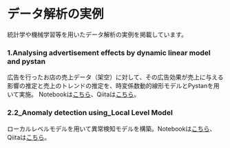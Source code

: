 # データ解析の実例
統計学や機械学習等を用いたデータ解析の実例を掲載しています。

### 1.Analysing advertisement effects by dynamic linear model and pystan <br>
広告を行ったお店の売上データ（架空）に対して、その広告効果が売上に与える影響の推定と売上のトレンドの推定を、時変係数動的線形モデルとPystanを用いて実施。
Notebookは[こちら](https://github.com/hrkzz/Data_analysis_examples/blob/master/1_Analysing_ad_effects_by_dynamic_linear_model.ipynb)、Qiitaは[こちら](https://qiita.com/hrkz_szk/items/25a7f48e980ffe685207)。

### 2.2_Anomaly detection using_Local Level Model <br>
ローカルレベルモデルを用いて異常検知モデルを構築。Notebookは[こちら](https://github.com/hrkzz/Data_analysis_examples/blob/master/2_Anomaly_detection_using_LocalLevelModel.ipynb)、Qiitaは[こちら](https://qiita.com/hrkz_szk/items/ea082ca07460ab8b8813)。
